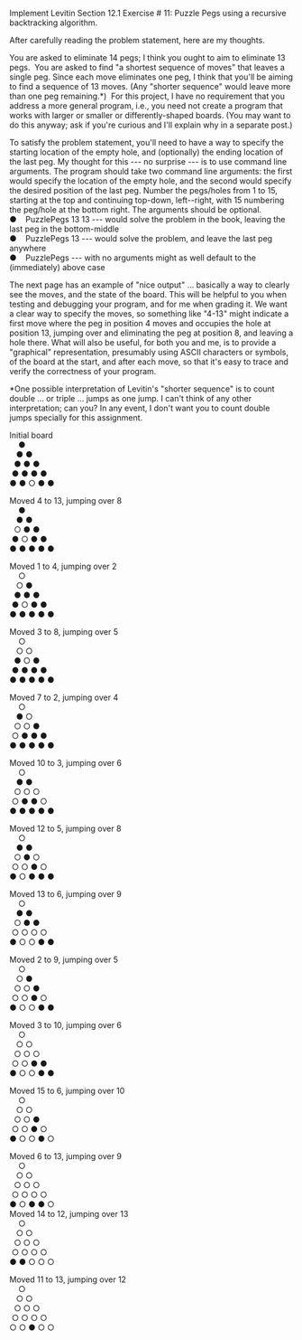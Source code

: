 Implement Levitin Section 12.1 Exercise # 11: Puzzle Pegs using a recursive backtracking algorithm.

After carefully reading the problem statement, here are my thoughts.

You are asked to eliminate 14 pegs; I think you ought to aim to eliminate 13 pegs.  You are asked to find "a shortest sequence of moves" that leaves a single peg. Since each move eliminates one peg, I think that you'll be aiming to find a sequence of 13 moves. (Any "shorter sequence" would leave more than one peg remaining.*)  For this project, I have no requirement that you address a more general program, i.e., you need not create a program that works with larger or smaller or differently-shaped boards. (You may want to do this anyway; ask if you're curious and I'll explain why in a separate post.)

To satisfy the problem statement, you'll need to have a way to specify the starting location of the empty hole, and (optionally) the ending location of the last peg. My thought for this --- no surprise --- is to use command line arguments. The program should take two command line arguments: the first would specify the location of the empty hole, and the second would specify the desired position of the last peg. Number the pegs/holes from 1 to 15, starting at the top and continuing top-down, left--right, with 15 numbering the peg/hole at the bottom right. The arguments should be optional.\
●    PuzzlePegs 13 13 --- would solve the problem in the book, leaving the last peg in the bottom-middle\
●    PuzzlePegs 13 --- would solve the problem, and leave the last peg anywhere\
●    PuzzlePegs --- with no arguments might as well default to the (immediately) above case

The next page has an example of "nice output" ... basically a way to clearly see the moves, and the state of the board. This will be helpful to you when testing and debugging your program, and for me when grading it. We want a clear way to specify the moves, so something like "4-13" might indicate a first move where the peg in position 4 moves and occupies the hole at position 13, jumping over and eliminating the peg at position 8, and leaving a hole there. What will also be useful, for both you and me, is to provide a "graphical" representation, presumably using ASCII characters or symbols, of the board at the start, and after each move, so that it's easy to trace and verify the correctness of your program.

*One possible interpretation of Levitin's "shorter sequence" is to count double ... or triple ... jumps as one jump. I can't think of any other interpretation; can you? In any event, I don't want you to count double jumps specially for this assignment.

Initial board\
    ●\
   ● ●\
  ● ● ●\
 ● ● ● ●\
● ● ○ ● ●

Moved 4 to 13, jumping over 8\
    ●\
   ● ●\
  ○ ● ●\
 ● ○ ● ●\
● ● ● ● ●

Moved 1 to 4, jumping over 2\
    ○\
   ○ ●\
  ● ● ●\
 ● ○ ● ●\
● ● ● ● ●

Moved 3 to 8, jumping over 5\
    ○\
   ○ ○\
  ● ○ ●\
 ● ● ● ●\
● ● ● ● ●

Moved 7 to 2, jumping over 4\
    ○\
   ● ○\
  ○ ○ ●\
 ○ ● ● ●\
● ● ● ● ●

Moved 10 to 3, jumping over 6\
    ○\
   ● ●\
  ○ ○ ○\
 ○ ● ● ○\
● ● ● ● ●

Moved 12 to 5, jumping over 8\
    ○\
   ● ●\
  ○ ● ○\
 ○ ○ ● ○\
● ○ ● ● ●

Moved 13 to 6, jumping over 9\
    ○\
   ● ●\
  ○ ● ●\
 ○ ○ ○ ○\
● ○ ○ ● ●

Moved 2 to 9, jumping over 5\
    ○\
   ○ ●\
  ○ ○ ●\
 ○ ○ ● ○\
● ○ ○ ● ●

Moved 3 to 10, jumping over 6\
    ○\
   ○ ○\
  ○ ○ ○\
 ○ ○ ● ●\
● ○ ○ ● ●

Moved 15 to 6, jumping over 10\
    ○\
   ○ ○\
  ○ ○ ●\
 ○ ○ ● ○\
● ○ ○ ● ○

Moved 6 to 13, jumping over 9\
    ○\
   ○ ○\
  ○ ○ ○\
 ○ ○ ○ ○\
● ○ ● ● ○\
Moved 14 to 12, jumping over 13\
    ○\
   ○ ○\
  ○ ○ ○\
 ○ ○ ○ ○\
● ● ○ ○ ○

Moved 11 to 13, jumping over 12\
    ○\
   ○ ○\
  ○ ○ ○\
 ○ ○ ○ ○\
○ ○ ● ○ ○

